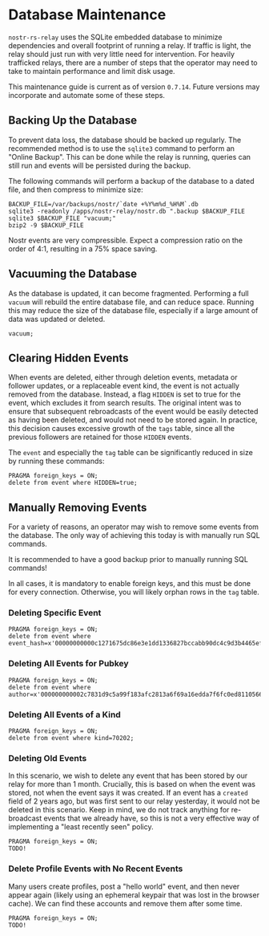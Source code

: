 # Database Maintenance

`nostr-rs-relay` uses the SQLite embedded database to minimize
dependencies and overall footprint of running a relay.  If traffic is
light, the relay should just run with very little need for
intervention.  For heavily trafficked relays, there are a number of
steps that the operator may need to take to maintain performance and
limit disk usage.

This maintenance guide is current as of version `0.7.14`.  Future
versions may incorporate and automate some of these steps.

## Backing Up the Database

To prevent data loss, the database should be backed up regularly.  The
recommended method is to use the `sqlite3` command to perform an
"Online Backup".  This can be done while the relay is running, queries
can still run and events will be persisted during the backup.

The following commands will perform a backup of the database to a
dated file, and then compress to minimize size:

```console
BACKUP_FILE=/var/backups/nostr/`date +%Y%m%d_%H%M`.db
sqlite3 -readonly /apps/nostr-relay/nostr.db ".backup $BACKUP_FILE
sqlite3 $BACKUP_FILE "vacuum;"
bzip2 -9 $BACKUP_FILE
```

Nostr events are very compressible.  Expect a compression ratio on the
order of 4:1, resulting in a 75% space saving.

## Vacuuming the Database

As the database is updated, it can become fragmented.  Performing a
full `vacuum` will rebuild the entire database file, and can reduce
space.  Running this may reduce the size of the database file,
especially if a large amount of data was updated or deleted.

```console
vacuum;
```

## Clearing Hidden Events

When events are deleted, either through deletion events, metadata or
follower updates, or a replaceable event kind, the event is not
actually removed from the database.  Instead, a flag `HIDDEN` is set
to true for the event, which excludes it from search results.  The
original intent was to ensure that subsequent rebroadcasts of the
event would be easily detected as having been deleted, and would not
need to be stored again.  In practice, this decision causes excessive
growth of the `tags` table, since all the previous followers are
retained for those `HIDDEN` events.

The `event` and especially the `tag` table can be significantly
reduced in size by running these commands:

```console
PRAGMA foreign_keys = ON;
delete from event where HIDDEN=true;
```

## Manually Removing Events

For a variety of reasons, an operator may wish to remove some events
from the database.  The only way of achieving this today is with
manually run SQL commands.

It is recommended to have a good backup prior to manually running SQL
commands!

In all cases, it is mandatory to enable foreign keys, and this must be
done for every connection.  Otherwise, you will likely orphan rows in
the `tag` table.

### Deleting Specific Event

```console
PRAGMA foreign_keys = ON;
delete from event where event_hash=x'00000000000c1271675dc86e3e1dd1336827bccabb90dc4c9d3b4465efefe00e';
```

### Deleting All Events for Pubkey

```console
PRAGMA foreign_keys = ON;
delete from event where author=x'000000000002c7831d9c5a99f183afc2813a6f69a16edda7f6fc0ed8110566e6';
```

### Deleting All Events of a Kind


```console
PRAGMA foreign_keys = ON;
delete from event where kind=70202;
```

### Deleting Old Events

In this scenario, we wish to delete any event that has been stored by
our relay for more than 1 month.  Crucially, this is based on when the
event was stored, not when the event says it was created.  If an event
has a `created` field of 2 years ago, but was first sent to our relay
yesterday, it would not be deleted in this scenario.  Keep in mind, we
do not track anything for re-broadcast events that we already have, so
this is not a very effective way of implementing a "least recently
seen" policy.

```console
PRAGMA foreign_keys = ON;
TODO!
```

### Delete Profile Events with No Recent Events

Many users create profiles, post a "hello world" event, and then never
appear again (likely using an ephemeral keypair that was lost in the
browser cache).  We can find these accounts and remove them after some
time.

```console
PRAGMA foreign_keys = ON;
TODO!
```
